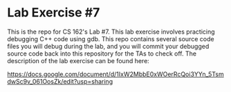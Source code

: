 Lab Exercise #7
===============

This is the repo for CS 162's Lab #7.  This lab exercise involves practicing debugging C++ code using gdb.  This repo contains several source code files you will debug during the lab, and you will commit your debugged source code back into this repository for the TAs to check off.  The description of the lab exercise can be found here:

https://docs.google.com/document/d/1IxW2MbbE0xWOerRcQoi3YYn_5TsmdwSc9v_061OosZk/edit?usp=sharing

